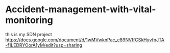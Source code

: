 # Accident-management-with-vital-monitoring
this is my SDN project
https://docs.google.com/document/d/1wMVwknPac_e89NVffCSkHyvfnJTA-f1LEDRYOorA1yM/edit?usp=sharing
